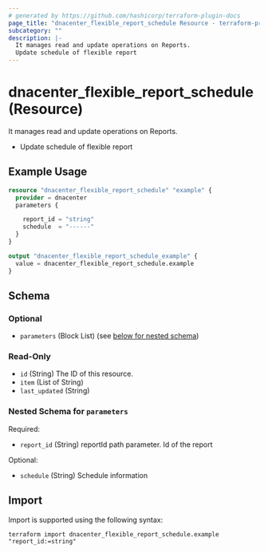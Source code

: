 ```yaml
---
# generated by https://github.com/hashicorp/terraform-plugin-docs
page_title: "dnacenter_flexible_report_schedule Resource - terraform-provider-dnacenter"
subcategory: ""
description: |-
  It manages read and update operations on Reports.
  Update schedule of flexible report
---
```


# dnacenter_flexible_report_schedule (Resource)

It manages read and update operations on Reports.

- Update schedule of flexible report

## Example Usage

```terraform
resource "dnacenter_flexible_report_schedule" "example" {
  provider = dnacenter
  parameters {

    report_id = "string"
    schedule  = "------"
  }
}

output "dnacenter_flexible_report_schedule_example" {
  value = dnacenter_flexible_report_schedule.example
}
```

<!-- schema generated by tfplugindocs -->
## Schema

### Optional

- `parameters` (Block List) (see [below for nested schema](#nestedblock--parameters))

### Read-Only

- `id` (String) The ID of this resource.
- `item` (List of String)
- `last_updated` (String)

<a id="nestedblock--parameters"></a>
### Nested Schema for `parameters`

Required:

- `report_id` (String) reportId path parameter. Id of the report

Optional:

- `schedule` (String) Schedule information

## Import

Import is supported using the following syntax:

```shell
terraform import dnacenter_flexible_report_schedule.example "report_id:=string"
```
